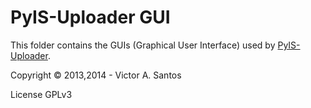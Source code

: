 PyIS-Uploader GUI
=================

This folder contains the GUIs (Graphical User Interface) used by [PyIS-Uploader](../../).

Copyright © 2013,2014 - Victor A. Santos

License GPLv3